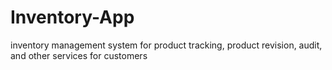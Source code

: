 # Inventory-App
inventory management system for product tracking, product revision, audit, and other services for customers
